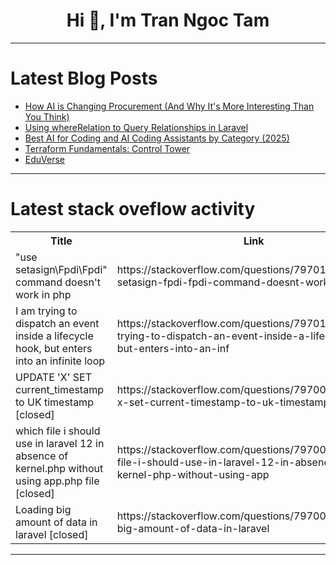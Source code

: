 <h1 align="center">Hi 👋, I'm Tran Ngoc Tam</h1>

---

# Latest Blog Posts 
<!-- BLOG-POST-LIST:START -->
- [How AI is Changing Procurement &lpar;And Why It&#39;s More Interesting Than You Think&rpar;](https://dev.to/accioprocurement/how-ai-is-changing-procurement-and-why-its-more-interesting-than-you-think-24d2)
- [Using whereRelation to Query Relationships in Laravel](https://dev.to/ibrahimalanshor/using-whererelation-to-query-relationships-in-laravel-2640)
- [Best AI for Coding and AI Coding Assistants by Category &lpar;2025&rpar;](https://dev.to/pantoai/best-ai-for-coding-and-ai-coding-assistants-by-category-2025-oaf)
- [Terraform Fundamentals: Control Tower](https://dev.to/devopsfundamentals/terraform-fundamentals-control-tower-512j)
- [EduVerse](https://dev.to/imdeveloperjay/eduverse-3f87)
<!-- BLOG-POST-LIST:END -->

---

# Latest stack oveflow activity
<table>
  <tr><th>Title</th><th>Link</th></tr>
  <!-- STACKOVERFLOW:START --><tr><td>&quot;use setasign\Fpdi\Fpdi&quot; command doesn&#39;t work in php</td><td>https://stackoverflow.com/questions/79701517/use-setasign-fpdi-fpdi-command-doesnt-work-in-php</td></tr><tr><td>I am trying to dispatch an event inside a lifecycle hook, but enters into an infinite loop</td><td>https://stackoverflow.com/questions/79701241/i-am-trying-to-dispatch-an-event-inside-a-lifecycle-hook-but-enters-into-an-inf</td></tr><tr><td>UPDATE &#39;X&#39; SET current_timestamp to UK timestamp [closed]</td><td>https://stackoverflow.com/questions/79700879/update-x-set-current-timestamp-to-uk-timestamp</td></tr><tr><td>which file i should use in laravel 12 in absence of kernel.php without using app.php file [closed]</td><td>https://stackoverflow.com/questions/79700862/which-file-i-should-use-in-laravel-12-in-absence-of-kernel-php-without-using-app</td></tr><tr><td>Loading big amount of data in laravel [closed]</td><td>https://stackoverflow.com/questions/79700851/loading-big-amount-of-data-in-laravel</td></tr><!-- STACKOVERFLOW:END -->
</table>

---


